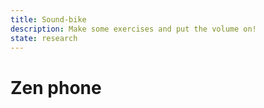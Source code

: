 ```yaml
---
title: Sound-bike
description: Make some exercises and put the volume on!
state: research
---
```


# Zen phone
